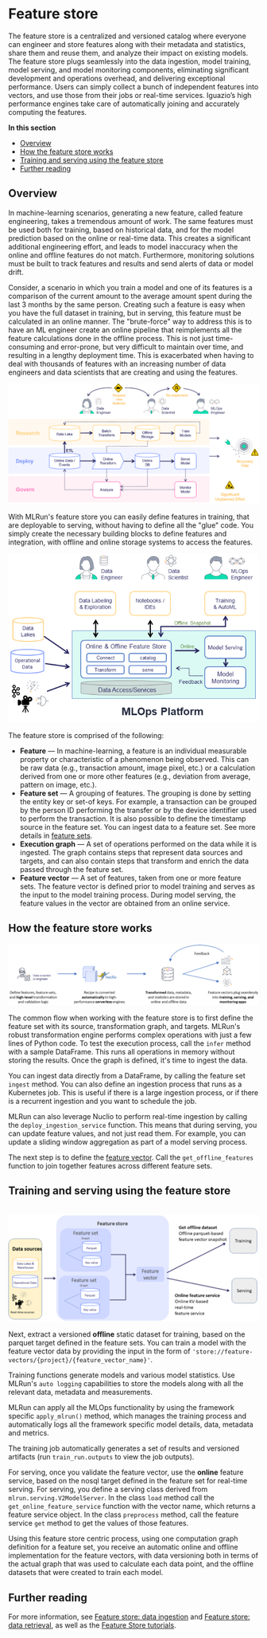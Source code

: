 # Feature store 

The feature store is a centralized and versioned catalog where everyone can engineer and store features along with their metadata and statistics, share them and reuse them, and analyze their impact on existing models. The feature store plugs seamlessly into the data ingestion, model training, model serving, and model monitoring components, eliminating significant development and operations overhead, and delivering exceptional performance. Users can simply collect a bunch of independent features into vectors, and use those from their jobs or real-time services. Iguazio’s high performance engines take care of automatically joining and accurately computing the features.

**In this section**
- [Overview](#overview)
- [How the feature store works](#how-the-feature-store-works)
- [Training and serving using the feature store](#training-and-serving-using-the-feature-store)
- [Further reading](#further-reading)

## Overview

In machine-learning scenarios, generating a new feature, called feature engineering, takes a tremendous amount of work. The same features 
must be used both for training, based on historical data, and for the model prediction based on the online or real-time data. This creates a 
significant additional engineering effort, and leads to model inaccuracy when the online and offline features do not match. Furthermore, 
monitoring solutions must be built to track features and results and send alerts of data or model drift.

Consider, a scenario in which you train a model and one of its features is a comparison of the current amount to the average amount spent 
during the last 3 months by the same person. Creating such a feature is easy when you have the full dataset in training, but in serving, 
this feature must be calculated in an online manner. The "brute-force" way to address this is to have an ML engineer create an online 
pipeline that reimplements all the feature calculations done in the offline process. This is not just time-consuming and error-prone, but 
very difficult to maintain over time, and resulting in a lengthy deployment time. This is exacerbated when having to deal with thousands of 
features with an increasing number of data engineers and data scientists that are creating and using the features.  

![Challenges managing features](../_static/images/challenges_managing_features.png)

With MLRun's feature store you can easily define features in training, that are deployable to serving, without having to define all the 
"glue" code. You simply create the necessary building blocks to define features and integration, with offline and online storage systems to access the features.

![Feature store diagram](../_static/images/feature_store_diagram.png)

The feature store is comprised of the following:
- **Feature** &mdash; In machine-learning, a feature is an individual measurable property or characteristic of a phenomenon being observed. 
This can be raw data (e.g., transaction amount, image pixel, etc.) or a calculation derived from one or more other features (e.g., deviation 
from average, pattern on image, etc.).
- **Feature set** &mdash; A grouping of features. The grouping is done by setting the entity key or set-of keys. For example, a transaction 
can be grouped by the person ID performing the transfer or by the device identifier used to perform the transaction. It is also possible to 
define the timestamp source in the feature set. You can ingest data to a feature set. See more details in 
[feature sets](transformations.md).
- **Execution graph** &mdash; A set of operations performed on the data while it is ingested. The graph contains steps that represent 
data sources and targets, and can also contain steps that transform and enrich the data passed through the feature set.
- **Feature vector** &mdash; A set of features, taken from one or more feature sets. The feature vector is defined prior to model training 
and serves as the input to the model training process. During model serving, the feature values in the vector are obtained from an online service.

## How the feature store works

![How feature store works](../_static/images/feature-store-flow.png)

The common flow when working with the feature store is to first define the feature set with its source, transformation graph, and targets. 
MLRun's robust transformation engine performs complex operations with just a few lines of Python code. To test the 
execution process, call the `infer` method with a sample DataFrame. This runs all operations in memory without storing the results. Once the 
graph is defined, it's time to ingest the data.

You can ingest data directly from a DataFrame, by calling the feature set `ingest` method. You can also define an ingestion 
process that runs as a Kubernetes job. This is useful if there is a large ingestion process, or if there is a recurrent ingestion and you 
want to schedule the job. 

MLRun can also leverage Nuclio to perform real-time ingestion by calling the `deploy_ingestion_service` function. This means that during 
serving, you can update feature values, and not just read them. For example, you can update a sliding window aggregation as part of a model 
serving process.

The next step is to define the [feature vector](feature-vectors.md). Call the `get_offline_features` function to join together features across different feature sets. 

## Training and serving using the feature store 

<br><img src="../_static/images/feature-store.png" alt="feature-store-training" width="800"/><br>

Next, extract a versioned **offline** static dataset for training, based on the parquet target defined in the feature sets. You can train a 
model with the feature vector data by providing the input in the form of `'store://feature-vectors/{project}/{feature_vector_name}'`.

Training functions generate models and various model statistics. Use MLRun's `auto logging` capabilities to store the models along with all 
the relevant data, metadata and measurements.

MLRun can apply all the MLOps functionality by using the framework specific `apply_mlrun()` method, which manages the training process and 
automatically logs all the framework specific model details, data, metadata and metrics. 

The training job automatically generates a set of results and versioned artifacts (run `train_run.outputs` to view the job outputs).

For serving, once you validate the feature vector, use the **online** feature service, based on the 
nosql target defined in the feature set for real-time serving. For serving, you define a serving class derived from 
`mlrun.serving.V2ModelServer`. In the class `load` method call the `get_online_feature_service` function with the vector name, which returns 
a feature service object. In the class `preprocess` method, call the feature service `get` method to get the values of those features.

Using this feature store centric process, using one computation graph definition for a feature set, you receive an automatic online and 
offline implementation for the feature vectors, with data versioning both in terms of the actual graph that was used to calculate each data 
point, and the offline datasets that were created to train each model.

## Further reading

For more information, see [Feature store: data ingestion](../feature-store/feature-store-data-ingestion) and [Feature store: data retrieval](../feature-store/feature-store-data-retrieval), as well as the [Feature Store tutorials](../feature-store/feature-store-tutorials).
